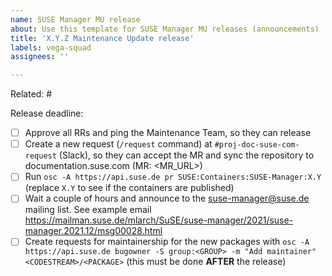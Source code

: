 ```yaml
---
name: SUSE Manager MU release
about: Use this template for SUSE Manager MU releases (announcements)
title: 'X.Y.Z Maintenance Update release'
labels: vega-squad
assignees: ''

---
```


Related: #

Release deadline:

- [ ] Approve all RRs and ping the Maintenance Team, so they can release
- [ ] Create a new request (`/request` command) at `#proj-doc-suse-com-request` (Slack), so they can accept the MR and sync the repository to documentation.suse.com (MR: <MR_URL>)
- [ ] Run `osc -A https://api.suse.de pr SUSE:Containers:SUSE-Manager:X.Y` (replace `X.Y` to see if the containers are published)
- [ ] Wait a couple of hours and announce to the suse-manager@suse.de mailing list. See example email https://mailman.suse.de/mlarch/SuSE/suse-manager/2021/suse-manager.2021.12/msg00028.html
- [ ] Create requests for maintainership for the new packages with `osc -A https://api.suse.de bugowner -S group:<GROUP> -m "Add maintainer" <CODESTREAM>/<PACKAGE>` (this must be done **AFTER** the release)
